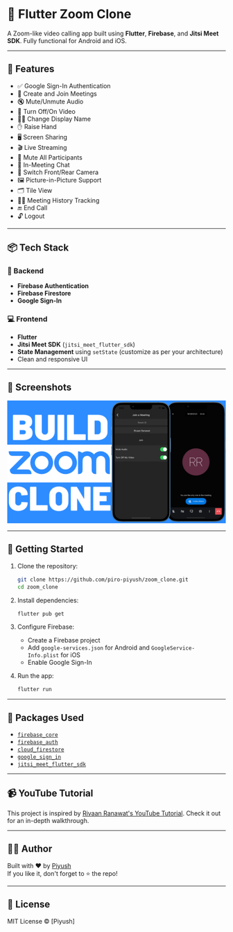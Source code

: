 
# 🔗 Flutter Zoom Clone

A Zoom-like video calling app built using **Flutter**, **Firebase**, and **Jitsi Meet SDK**. Fully functional for Android and iOS.

---

## 🚀 Features

- ✅ Google Sign-In Authentication
- 🎥 Create and Join Meetings
- 🔇 Mute/Unmute Audio
- 📵 Turn Off/On Video
- 🧑‍💼 Change Display Name
- ✋ Raise Hand
- 🖥️ Screen Sharing
- 🎬 Live Streaming
- 👥 Mute All Participants
- 💬 In-Meeting Chat
- 🔁 Switch Front/Rear Camera
- 🖼️ Picture-in-Picture Support
- 🗂️ Tile View
- 🧑‍💻 Meeting History Tracking
- 🔚 End Call
- 🔓 Logout

---

## 📦 Tech Stack

### 🔧 Backend
- **Firebase Authentication**
- **Firebase Firestore**
- **Google Sign-In**

### 💻 Frontend
- **Flutter**
- **Jitsi Meet SDK** (`jitsi_meet_flutter_sdk`)
- **State Management** using `setState` (customize as per your architecture)
- Clean and responsive UI

---

## 📸 Screenshots

<p align="center">
  <img width="600" src="assets/images/screenshot.png" alt="App Screenshot">
</p>

---

## 🔧 Getting Started

1. Clone the repository:
   ```bash
   git clone https://github.com/piro-piyush/zoom_clone.git
   cd zoom_clone
   ```

2. Install dependencies:
   ```bash
   flutter pub get
   ```

3. Configure Firebase:
    - Create a Firebase project
    - Add `google-services.json` for Android and `GoogleService-Info.plist` for iOS
    - Enable Google Sign-In

4. Run the app:
   ```bash
   flutter run
   ```

---

## 📲 Packages Used

- [`firebase_core`](https://pub.dev/packages/firebase_core)
- [`firebase_auth`](https://pub.dev/packages/firebase_auth)
- [`cloud_firestore`](https://pub.dev/packages/cloud_firestore)
- [`google_sign_in`](https://pub.dev/packages/google_sign_in)
- [`jitsi_meet_flutter_sdk`](https://pub.dev/packages/jitsi_meet_flutter_sdk)

---

## 📹 YouTube Tutorial

This project is inspired by [Rivaan Ranawat's YouTube Tutorial](https://youtu.be/sMA1dKbv33Y). Check it out for an in-depth walkthrough.

---

## 🧑‍💻 Author

Built with ❤️ by [Piyush](https://github.com/piro-piyush)  
If you like it, don't forget to ⭐ the repo!

---

## 📃 License

MIT License © [Piyush]
